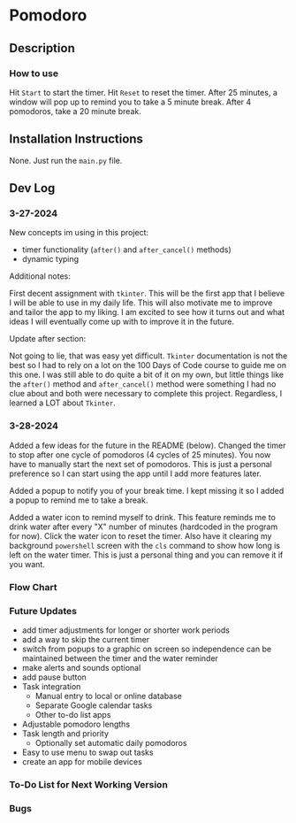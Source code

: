 # Pomodoro

## Description

### **How to use**

Hit `Start` to start the timer. Hit `Reset` to reset the timer. After 25 minutes, a window will pop up to remind you to take a 5 minute break. After 4 pomodoros, take a 20 minute break.

## Installation Instructions

None. Just run the `main.py` file.

## Dev Log

### 3-27-2024

New concepts im using in this project:

* timer functionality (`after()` and `after_cancel()` methods)
* dynamic typing

Additional notes:

First decent assignment with `tkinter`. This will be the first app that I believe I will be able to use in my daily life. This will also motivate me to improve and tailor the app to my liking. I am excited to see how it turns out and what ideas I will eventually come up with to improve it in the future.

Update after section:

Not going to lie, that was easy yet difficult. `Tkinter` documentation is not the best so I had to rely on a lot on the 100 Days of Code course to guide me on this one. I was still able to do quite a bit of it on my own, but little things like the `after()` method and `after_cancel()` method were something I had no clue about and both were necessary to complete this project. Regardless, I learned a LOT about `Tkinter`.

### 3-28-2024

Added a few ideas for the future in the README (below). Changed the timer to stop after one cycle of pomodoros (4 cycles of 25 minutes). You now have to manually start the next set of pomodoros. This is just a personal preference so I can start using the app until I add more features later.

Added a popup to notify you of your break time. I kept missing it so I added a popup to remind me to take a break.

Added a water icon to remind myself to drink. This feature reminds me to drink water after every "X" number of minutes (hardcoded in the program for now). Click the water icon to reset the timer. Also have it clearing my background `powershell` screen with the `cls` command to show how long is left on the water timer. This is just a personal thing and you can remove it if you want.

### **Flow Chart**

### **Future Updates**

* add timer adjustments for longer or shorter work periods
* add a way to skip the current timer
* switch from popups to a graphic on screen so independence can be maintained between the timer and the water reminder
* make alerts and sounds optional
* add pause button
* Task integration
  * Manual entry to local or online database
  * Separate Google calendar tasks
  * Other to-do list apps
* Adjustable pomodoro lengths
* Task length and priority
  * Optionally set automatic daily pomodoros
* Easy to use menu to swap out tasks
* create an app for mobile devices

### **To-Do List for Next Working Version**

### **Bugs**
